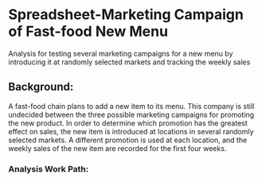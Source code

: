 # Spreadsheet-Marketing Campaign of Fast-food New Menu
Analysis for testing several marketing campaigns for a new menu by introducing it at randomly selected markets and tracking the weekly sales

## Background:
A fast-food chain plans to add a new item to its menu.  This company is still undecided between the three possible marketing campaigns for promoting the new product. In order to determine which promotion has the greatest effect on sales, the new item is introduced at locations in several randomly selected markets. A different promotion is used at each location, and the weekly sales of the new item are recorded for the first four weeks.

### Analysis Work Path:
